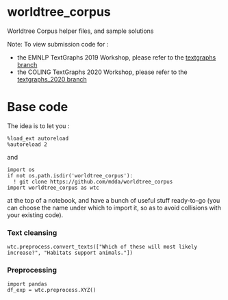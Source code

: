 # worldtree_corpus
Worldtree Corpus helper files, and sample solutions

Note: To view submission code for :

*  the EMNLP TextGraphs 2019 Workshop, please refer to the [textgraphs branch](https://github.com/mdda/worldtree_corpus/tree/textgraphs)
*  the COLING TextGraphs 2020 Workshop, please refer to the [textgraphs_2020 branch](https://github.com/mdda/worldtree_corpus/tree/textgraphs_2020)

# Base code

The idea is to let you :

```
%load_ext autoreload
%autoreload 2
```

and

```
import os
if not os.path.isdir('worldtree_corpus'):
  ! git clone https://github.com/mdda/worldtree_corpus
import worldtree_corpus as wtc
```

at the top of a notebook, and have a bunch of useful stuff ready-to-go 
(you can choose the name under which to import it, 
so as to avoid collisions with your existing code).


### Text cleansing

```
wtc.preprocess.convert_texts(["Which of these will most likely increase?", "Habitats support animals."])
```

### Preprocessing 


```
import pandas
df_exp = wtc.preprocess.XYZ()
```
